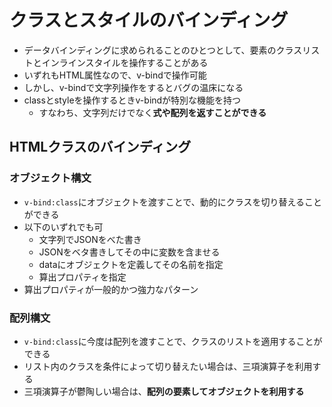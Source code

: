 # クラスとスタイルのバインディング

* データバインディングに求められることのひとつとして、要素のクラスリストとインラインスタイルを操作することがある
* いずれもHTML属性なので、v-bindで操作可能
* しかし、v-bindで文字列操作をするとバグの温床になる
* classとstyleを操作するときv-bindが特別な機能を持つ
    * すなわち、文字列だけでなく**式や配列を返すことができる**

## HTMLクラスのバインディング
### オブジェクト構文
* `v-bind:class`にオブジェクトを渡すことで、動的にクラスを切り替えることができる
* 以下のいずれでも可
    * 文字列でJSONをべた書き
    * JSONをベタ書きしてその中に変数を含ませる
    * dataにオブジェクトを定義してその名前を指定
    * 算出プロパティを指定
* 算出プロパティが一般的かつ強力なパターン

### 配列構文
* `v-bind:class`に今度は配列を渡すことで、クラスのリストを適用することができる
* リスト内のクラスを条件によって切り替えたい場合は、三項演算子を利用する
* 三項演算子が鬱陶しい場合は、**配列の要素してオブジェクトを利用する**
